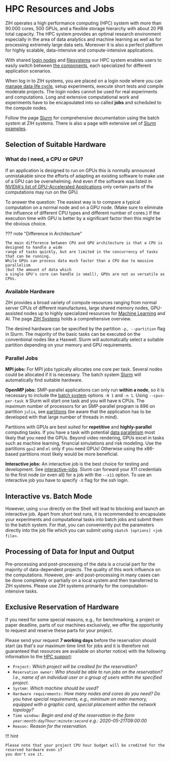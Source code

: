 # HPC Resources and Jobs

ZIH operates a high performance computing (HPC) system with more than 90.000 cores, 500 GPUs, and
a flexible storage hierarchy with about 20 PB total capacity. The HPC system provides an optimal
research environment especially in the area of data analytics and machine learning as well as for
processing extremely large data sets. Moreover it is also a perfect platform for highly scalable,
data-intensive and compute-intensive applications.

With shared [login nodes](hardware_overview.md#login-nodes) and
[filesystems](../data_lifecycle/file_systems.md) our HPC system enables users to easily switch
between [the components](hardware_overview.md), each specialized for different application
scenarios.

When log in to ZIH systems, you are placed on a login node where you can
[manage data life cycle](../data_lifecycle/overview.md),
setup experiments,
execute short tests and compile moderate projects. The login nodes cannot be used for real
experiments and computations. Long and extensive computational work and experiments have to be
encapsulated into so called **jobs** and scheduled to the compute nodes.

Follow the page [Slurm](slurm.md) for comprehensive documentation using the batch system at
ZIH systems. There is also a page with extensive set of [Slurm examples](slurm_examples.md).

## Selection of Suitable Hardware

### What do I need, a CPU or GPU?

If an application is designed to run on GPUs this is normally announced unmistakable since the
efforts of adapting an existing software to make use of a GPU can be overwhelming.
And even if the software was listed in [NVIDIA's list of GPU-Accelerated Applications](https://www.nvidia.com/content/dam/en-zz/Solutions/Data-Center/tesla-product-literature/gpu-applications-catalog.pdf)
only certain parts of the computations may run on the GPU.

To answer the question: The easiest way is to compare a typical computation
on a normal node and on a GPU node. (Make sure to eliminate the influence of different
CPU types and different number of cores.) If the execution time with GPU is better
by a significant factor then this might be the obvious choice.

??? note "Difference in Architecture"

    The main difference between CPU and GPU architecture is that a CPU is designed to handle a wide
    range of tasks quickly, but are limited in the concurrency of tasks that can be running.
    While GPUs can process data much faster than a CPU due to massive parallelism
    (but the amount of data which
    a single GPU's core can handle is small), GPUs are not as versatile as CPUs.

### Available Hardware

ZIH provides a broad variety of compute resources ranging from normal server CPUs of different
manufactures, large shared memory nodes, GPU-assisted nodes up to highly specialized resources for
[Machine Learning](../software/machine_learning.md) and AI.
The page [ZIH Systems](hardware_overview.md) holds a comprehensive overview.

The desired hardware can be specified by the partition `-p, --partition` flag in Slurm.
The majority of the basic tasks can be executed on the conventional nodes like a Haswell. Slurm will
automatically select a suitable partition depending on your memory and GPU requirements.

### Parallel Jobs

**MPI jobs:** For MPI jobs typically allocates one core per task. Several nodes could be allocated
if it is necessary. The batch system [Slurm](slurm.md) will automatically find suitable hardware.

**OpenMP jobs:** SMP-parallel applications can only run **within a node**, so it is necessary to
include the [batch system](slurm.md) options `-N 1` and `-n 1`. Using `--cpus-per-task N` Slurm will
start one task and you will have `N` CPUs. The maximum number of processors for an SMP-parallel
program is 896 on partition `julia`, see [partitions](partitions_and_limits.md) (be aware that
the application has to be developed with that large number of threads in mind).

Partitions with GPUs are best suited for **repetitive** and **highly-parallel** computing tasks. If
you have a task with potential [data parallelism](../software/gpu_programming.md) most likely that
you need the GPUs.  Beyond video rendering, GPUs excel in tasks such as machine learning, financial
simulations and risk modeling. Use the partitions `gpu2` and `ml` only if you need GPUs! Otherwise
using the x86-based partitions most likely would be more beneficial.

**Interactive jobs:** An interactive job is the best choice for testing and development. See
 [interactive-jobs](slurm.md).
Slurm can forward your X11 credentials to the first node (or even all) for a job
with the `--x11` option. To use an interactive job you have to specify `-X` flag for the ssh login.

## Interactive vs. Batch Mode

However, using `srun` directly on the Shell will lead to blocking and launch an interactive job.
Apart from short test runs, it is recommended to encapsulate your experiments and computational
tasks into batch jobs and submit them to the batch system. For that, you can conveniently put the
parameters directly into the job file which you can submit using `sbatch [options] <job file>`.

## Processing of Data for Input and Output

Pre-processing and post-processing of the data is a crucial part for the majority of data-dependent
projects. The quality of this work influence on the computations. However, pre- and post-processing
in many cases can be done completely or partially on a local system and then transferred to ZIH
systems. Please use ZIH systems primarily for the computation-intensive tasks.

## Exclusive Reservation of Hardware

If you need for some special reasons, e.g., for benchmarking, a project or paper deadline, parts of
our machines exclusively, we offer the opportunity to request and reserve these parts for your
project.

Please send your request **7 working days** before the reservation should start (as that's our
maximum time limit for jobs and it is therefore not guaranteed that resources are available on
shorter notice) with the following information to the
[HPC support](mailto:hpcsupport@zih.tu-dresden.de?subject=Request%20for%20a%20exclusive%20reservation%20of%20hardware&body=Dear%20HPC%20support%2C%0A%0AI%20have%20the%20following%20request%20for%20a%20exclusive%20reservation%20of%20hardware%3A%0A%0AProject%3A%0AReservation%20owner%3A%0ASystem%3A%0AHardware%20requirements%3A%0ATime%20window%3A%20%3C%5Byear%5D%3Amonth%3Aday%3Ahour%3Aminute%20-%20%5Byear%5D%3Amonth%3Aday%3Ahour%3Aminute%3E%0AReason%3A):

- `Project:` *Which project will be credited for the reservation?*
- `Reservation owner:` *Who should be able to run jobs on the
  reservation? I.e., name of an individual user or a group of users
  within the specified project.*
- `System:` *Which machine should be used?*
- `Hardware requirements:` *How many nodes and cores do you need? Do
  you have special requirements, e.g., minimum on main memory,
  equipped with a graphic card, special placement within the network
  topology?*
- `Time window:` *Begin and end of the reservation in the form
  `year:month:dayThour:minute:second` e.g.: 2020-05-21T09:00:00*
- `Reason:` *Reason for the reservation.*

!!! hint

    Please note that your project CPU hour budget will be credited for the reserved hardware even if
    you don't use it.
